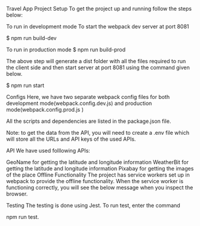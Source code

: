 Travel App Project
Setup
To get the project up and running follow the steps below:

To run in development mode
To start the webpack dev server at port 8081

 $ npm run build-dev

To run in production mode
 $ npm run build-prod

The above step will generate a dist folder with all the files required to run the client side and then start server at port 8081 using the command given below.

 $ npm run start

Configs
Here, we have two separate webpack config files for both development mode(webpack.config.dev.js) and production mode(webpack.config.prod.js )

All the scripts and dependencies are listed in the package.json file.

Note: to get the data from the API, you will need to create a .env file which will store all the URLs and API keys of the used APIs.

API
We have used folllowing APIs:

GeoName for getting the latitude and longitude information
WeatherBit for getting the latitude and longitude information
Pixabay for getting the images of the place
Offline Functionality
The project has service workers set up in webpack to provide the offline functionality. When the service worker is functioning correctly, you will see the below message when you inspect the browser.

Testing
The testing is done using Jest. To run test, enter the command

npm run test.